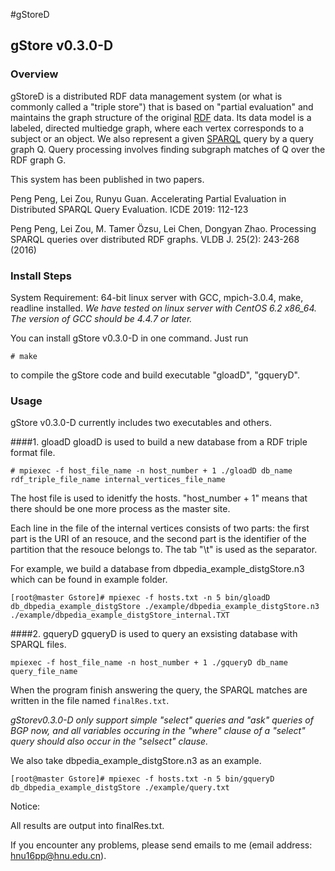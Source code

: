 #gStoreD

## gStore v0.3.0-D

### Overview
gStoreD is a distributed RDF data management system (or what is commonly called a "triple store") that is based on "partial evaluation" and maintains the graph structure of the original [RDF](http://www.w3.org/TR/rdf11-concepts/) data. Its data model is a labeled, directed multiedge graph, where each vertex corresponds to a subject or an object. We also represent a given [SPARQL](http://www.w3.org/TR/sparql11-overview/) query by a query graph Q. Query processing involves finding subgraph matches of Q over the RDF graph G. 

This system has been published in two papers. 

Peng Peng, Lei Zou, Runyu Guan. Accelerating Partial Evaluation in Distributed SPARQL Query Evaluation. ICDE 2019: 112-123

Peng Peng, Lei Zou, M. Tamer Özsu, Lei Chen, Dongyan Zhao. Processing SPARQL queries over distributed RDF graphs. VLDB J. 25(2): 243-268 (2016)


### Install Steps
System Requirement: 64-bit linux server with GCC, mpich-3.0.4, make, readline installed.
*We have tested on linux server with CentOS 6.2 x86_64. The version of GCC should be 4.4.7 or later.*

You can install gStore v0.3.0-D in one command. Just run

`# make` 

to compile the gStore code and build executable "gloadD", "gqueryD".

### Usage
gStore v0.3.0-D currently includes two executables and others.

####1. gloadD
gloadD is used to build a new database from a RDF triple format file.

`# mpiexec -f host_file_name -n host_number + 1 ./gloadD db_name rdf_triple_file_name internal_vertices_file_name`

The host file is used to idenitfy the hosts. "host_number + 1" means that there should be one more process as the master site.

Each line in the file of the internal vertices consists of two parts: the first part is the URI of an resouce, and the second part is the identifier of the partition that the resouce belongs to. The tab "\t" is used as the separator.

For example, we build a database from dbpedia_example_distgStore.n3 which can be found in example folder.

    [root@master Gstore]# mpiexec -f hosts.txt -n 5 bin/gloadD db_dbpedia_example_distgStore ./example/dbpedia_example_distgStore.n3 ./example/dbpedia_example_distgStore_internal.TXT

####2. gqueryD
gqueryD is used to query an exsisting database with SPARQL files.

`mpiexec -f host_file_name -n host_number + 1 ./gqueryD db_name query_file_name`

When the program finish answering the query, the SPARQL matches are written in the file named `finalRes.txt`.

*gStorev0.3.0-D only support simple "select" queries and "ask" queries of BGP now, and all variables occuring in the "where" clause of a "select" query should also occur in the "selsect" clause.*

We also take dbpedia_example_distgStore.n3 as an example.

    [root@master Gstore]# mpiexec -f hosts.txt -n 5 bin/gqueryD db_dbpedia_example_distgStore ./example/query.txt
   
Notice: 

All results are output into finalRes.txt.

If you encounter any problems, please send emails to me (email address: hnu16pp@hnu.edu.cn).
